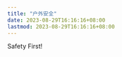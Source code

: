 ```yaml
---
title: "户外安全"
date: 2023-08-29T16:16:16+08:00
lastmod: 2023-08-29T16:16:16+08:00
---
```


Safety First!
